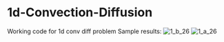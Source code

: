 # 1d-Convection-Diffusion
Working code for 1d conv diff problem
Sample results:
![1_b_26](https://github.com/user-attachments/assets/2e4219e6-37be-4aba-a9b1-c92474ae0983)
![1_a_26](https://github.com/user-attachments/assets/0811e761-40f7-43f2-92fc-90622ac6dc12)
